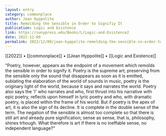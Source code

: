 ```yaml
---
layout: entry
category: commonplace
author: Jean Hyppolite
title: Remolding the Sensible in Order to Signifiy It
publication: Logic and Existence
link: https://sunypress.edu/Books/L/Logic-and-Existence2
date: 2022-12-09
permalink: 2022/12/09/jean-hyppolite-remolding-the-sensible-in-order-to-signify-it
---
```


[[2022]] • [[commonplace]] • [[Jean Hyppolite]] • [[Logic and Existence]]

"Poetry, however, appears as the endpoint of a movement which remolds the sensible in order to signify it. Poetry is the supreme art; preserving from the sensible only the sound that disappears as soon as it is emitted, sublating the elaboration of the world of sounds in music, poetry is the originary light of the world, because it says and narrates the world. Poetry also says the 'I' who narrates and who, first thrust into his narrative with epic poetry, reflects upon himself in lyric poetry and who, with dramatic poetry, is placed within the frame of his world. But if poetry is the apex of art, it is also the sign of its decline. It is complete in the double sense of the term. The negation of the sensible is almost too complete so that there is still art and already pure signification; sense as sense, that is, philosophy, shines trhough. What therefore is art if there is no ineffable sense, no independent language?"
